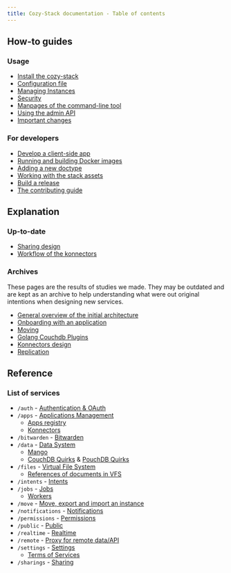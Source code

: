 ```yaml
---
title: Cozy-Stack documentation - Table of contents
---
```


## How-to guides

### Usage

-   [Install the cozy-stack](INSTALL.md)
-   [Configuration file](config.md)
-   [Managing Instances](instance.md)
-   [Security](security.md)
-   [Manpages of the command-line tool](cli/cozy-stack.md)
-   [Using the admin API](admin.md)
-   [Important changes](important-changes.md)

### For developers

-   [Develop a client-side app](client-app-dev.md)
-   [Running and building Docker images](docker.md)
-   [Adding a new doctype](doctype.md)
-   [Working with the stack assets](assets.md)
-   [Build a release](release.md)
-   [The contributing guide](CONTRIBUTING.md)

## Explanation

### Up-to-date

-   [Sharing design](sharing-design.md)
-   [Workflow of the konnectors](konnectors-workflow.md)

### Archives

These pages are the results of studies we made. They may be outdated and are
kept as an archive to help understanding what were out original intentions when
designing new services.

-   [General overview of the initial architecture](archives/architecture.md)
-   [Onboarding with an application](archives/onboarding.md)
-   [Moving](archives/moving.md)
-   [Golang Couchdb Plugins](archives/couchdb-plugins.md)
-   [Konnectors design](archives/konnectors-design.md)
-   [Replication](archives/replication.md)

## Reference

### List of services

-   `/auth` - [Authentication & OAuth](auth.md)
-   `/apps` - [Applications Management](apps.md)
    -   [Apps registry](registry.md)
    -   [Konnectors](konnectors.md)
-   `/bitwarden` - [Bitwarden](bitwarden.md)
-   `/data` - [Data System](data-system.md)
    -   [Mango](mango.md)
    -   [CouchDB Quirks](couchdb-quirks.md) &
        [PouchDB Quirks](pouchdb-quirks.md)
-   `/files` - [Virtual File System](files.md)
    -   [References of documents in VFS](references-docs-in-vfs.md)
-   `/intents` - [Intents](intents.md)
-   `/jobs` - [Jobs](jobs.md)
    -   [Workers](workers.md)
-   `/move` - [Move, export and import an instance](move.md)
-   `/notifications` - [Notifications](notifications.md)
-   `/permissions` - [Permissions](permissions.md)
-   `/public` - [Public](public.md)
-   `/realtime` - [Realtime](realtime.md)
-   `/remote` - [Proxy for remote data/API](remote.md)
-   `/settings` - [Settings](settings.md)
    -   [Terms of Services](user-action-required.md)
-   `/sharings` - [Sharing](sharing.md)

